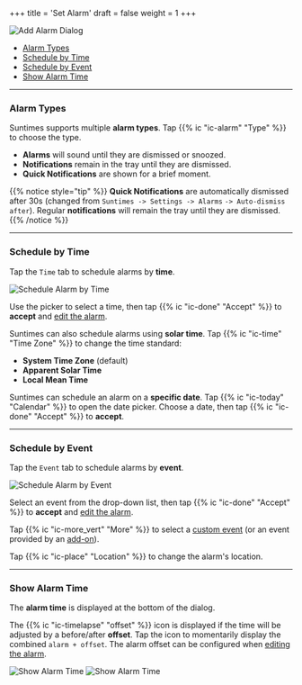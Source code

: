 +++
title = 'Set Alarm'
draft = false
weight = 1
+++

![Add Alarm Dialog](../images/suntimes-addalarm-event.png?width=350px)

* [Alarm Types](#alarm-types)
* [Schedule by Time](#schedule-by-time)
* [Schedule by Event](#schedule-by-event)
* [Show Alarm Time](#show-alarm-time)

---
### Alarm Types

Suntimes supports multiple **alarm types**. Tap {{% ic "ic-alarm" "Type" %}} to choose the type.

* **Alarms** will sound until they are dismissed or snoozed.
* **Notifications** remain in the tray until they are dismissed.
* **Quick Notifications** are shown for a brief moment.

{{% notice style="tip" %}}
**Quick Notifications** are automatically dismissed after 30s (changed from `Suntimes -> Settings -> Alarms` `-> Auto-dismiss after`). Regular **notifications** will remain the tray until they are dismissed.
{{% /notice %}}


---
### Schedule by Time

Tap the `Time` tab to schedule alarms by **time**.

![Schedule Alarm by Time](../images/suntimes-addalarm-time.png?width=250px)

Use the picker to select a time, then tap {{% ic "ic-done" "Accept" %}} to **accept** and [edit the alarm](editalarm).

Suntimes can also schedule alarms using **solar time**. Tap {{% ic "ic-time" "Time Zone" %}} to change the time standard:
* **System Time Zone** (default)
* **Apparent Solar Time**
* **Local Mean Time**

Suntimes can schedule an alarm on a **specific date**. Tap {{% ic "ic-today" "Calendar" %}} to open the date picker. Choose a date, then tap {{% ic "ic-done" "Accept" %}} to **accept**.


---
### Schedule by Event

Tap the `Event` tab to schedule alarms by **event**. 

![Schedule Alarm by Event](../images/suntimes-addalarm-event.png?width=250px)

Select an event from the drop-down list, then tap {{% ic "ic-done" "Accept" %}} to **accept** and [edit the alarm](editalarm).

Tap {{% ic "ic-more_vert" "More" %}} to select a [custom event](/help/more/events/#custom-events) (or an event provided by an [add-on](/help/addons)).

Tap {{% ic "ic-place" "Location" %}} to change the alarm's location.


---
### Show Alarm Time

The **alarm time** is displayed at the bottom of the dialog.

The {{% ic "ic-timelapse" "offset" %}} icon is displayed if the time will be adjusted by a before/after **offset**. Tap the icon to momentarily display the combined `alarm + offset`. The alarm offset can be configured when [editing the alarm](editalarm#offset-beforeafter).

![Show Alarm Time](../images/suntimes-addalarm-preview0.png?width=250px&classes=inline)
![Show Alarm Time](../images/suntimes-addalarm-preview1.png?width=250px&classes=inline)

